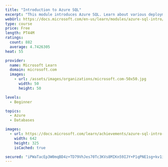 ```yaml
---
title: "Introduction to Azure SQL"
excerpt: "This module introduces Azure SQL. Learn about various deployment options and service tiers and what to use for your organization."
webUrl: https://docs.microsoft.com/en-us/learn/modules/azure-sql-intro/
type: course
price: Free
length: PT44M
ratings:
  count: 882
  average: 4.7426305
heat: 55

provider:
  name: Microsoft Learn
  domain: microsoft.com
  images:
    - url: /assets/images/organizations/microsoft.com-50x50.jpg
      width: 50
      height: 50

levels:
  - Beginner

topics:
  - Azure
  - Databases

images:
  - url: https://docs.microsoft.com/learn/achievements/azure-sql-intro-social.png
    width: 642
    height: 325
    isCached: true

secured: "iPWaTacEp3W0mqBD4z+TD79VhJes70Tc3KVs8MIKn59IJY+P1qPNE1sg+kv1inkPWV9650KNcitKGq6GsDXuOh8K7Yzx1Zs6HovrGSh2nVCIfVqTWNFI4fuC5DFYpRVA5BQiYx76Uz+nkeRWvKyhTfGr1hD8WxLRxY6YYcJiMvkpy8rfe+fiuh7XJnr2zUSyCD0UzzkOMf2TBKgY3s7WnYWGaqSJi7pjh6mxL+yLCpb26FAV8EuGUwMo/Z7+tt773b4fg5OShXiPE+0qo0CIyUYXKMEnrxtTRQeaVd5KyEI0F6Ut542OMR988znEzOMb5vqqhDnvjWcytEUFo/6HxGa89OOJdhebR5WVdU69/UJxNj43Wj5yKFyR9QonJGOCSw+OcOUAucgPk1n2QWgTkNpNTdKhhSDRS6K1GuF4rLg=;EbExy110k57xEosay0zDCQ=="
---
```


